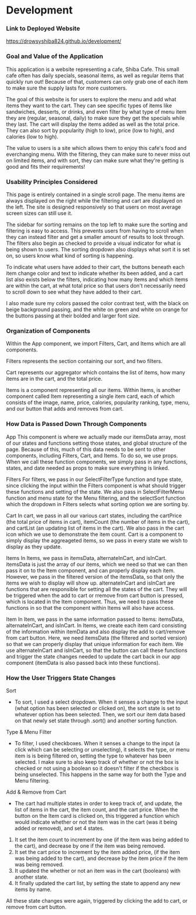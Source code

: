 # Development

### Link to Deployed Website
https://drowsyshiba824.github.io/development/


### Goal and Value of the Application
This application is a website representing a cafe, Shiba Cafe. This small cafe often has daily specials, seasonal items, as well as regular items that quickly run out! Because of that, customers can only grab one of each item to make sure the supply lasts for more customers. 

The goal of this website is for users to explore the menu and add what items they want to the cart. They can see specific types of items like sandwiches, desserts, or drinks, and even filter by what type of menu item they are (regular, seasonal, daily) to make sure they get the specials while they last. The cart will display the items added as well as the total price. They can also sort by popularity (high to low), price (low to high), and calories (low to high). 

The value to users is a site which allows them to enjoy this cafe's food and everchanging menu. With the filtering, they can make sure to never miss out on limited items, and with sort, they can make sure what they're getting is good and fits their requirements!

### Usability Principles Considered
This page is entirely contained in a single scroll page. The menu items are always displayed on the right while the filtering and cart are displayed on the left. The site is designed responsively so that users on most average screen sizes can still use it. 

The sidebar for sorting remains on the top left to make sure the sorting and filtering is easy to access. This prevents users from having to scroll when they can instead filter and get a smaller amount of results to look through. The filters also begin as checked to provide a visual indicator for what is being shown to users. The sorting dropdown also displays what sort it is set on, so users know what kind of sorting is happening.


To indicate what users have added to their cart, the buttons beneath each item change color and text to indicate whether its been added, and a cart list also exists below the filters, indicating how many items and which items are within the cart, at what total price so that users don't necessarily need to scroll down to see what they have added to their cart.

I also made sure my colors passed the color contrast test, with the black on beige background passing, and the white on green and white on orange for the buttons passing at their bolded and larger font size.


### Organization of Components
Within the App component, we import Filters, Cart, and Items which are all components. 

Filters represents the section containing our sort, and two filters. 

Cart represents our aggregator which contains the list of items, how many items are in the cart, and the total price. 

Items is a component representing all our items. Within Items, is another component called Item representing a single item card, each of which consists of the image, name, price, calories, popularity ranking, type, menu, and our button that adds and removes from cart. 

### How Data is Passed Down Through Components
App
This component is where we actually made our itemsData array, most of our states and functions setting those states, and global structure of the page. Because of this, much of this data needs to be sent to other components, including Filters, Cart, and Items. To do so, we use props. When we call these function components, we simply pass in any functions, states, and date needed as props to make sure everything is linked.

Filters
For filters, we pass in our SelectFilterType function and type state, since clicking the input within the Filters component is what should trigger these functions and setting of the state. We also pass in SelectFilterMenu function and menu state for the Menu filtering, and the selectSort function which the dropdown in Filters selects what sorting option we are sorting by.


Cart
In cart, we pass in all our various cart states, including the cartPrice (the total price of items in cart), itemCount (the number of items in the cart), and cartList (an updating list of items in the cart). We also pass in the cart icon which we use to demonstrate the item count. Cart is a component to simply display the aggreageted items, so we pass in every state we wish to display as they update.

Items
In Items, we pass in itemsData, alternateInCart, and isInCart. itemsData is just the array of our items, which we need so that we can then pass it on to the Item component, and can properly display each item. However, we pass in the filtered version of the itemsData, so that only the items we wish to display will show up. alternateInCart and isInCart are functions that are responsible for setting all the states of the cart. They will be triggered when the add to cart or rremove from cart button is pressed, which is located in the Item component. Thus, we need to pass these functions in so that the component within Items will also have access.

Item
In Item, we pass in the same information passed to Items: itemsData, alternateInCart, and isInCart. In Items, we create each item card consisting of the information within itemData and also display the add to cart/remove from cart button. Here, we need itemsData (the filtered and sorted version) so that we can properly display that unique information for each item. We use alternateInCart and isInCart, so that the button can call these functions and trigger the state changes needed to update the cart back in our app component (itemData is also passed back into these functions).

### How the User Triggers State Changes
Sort
- To sort, I used a select dropdown. When it senses a change to the input (what option has been selected or clicked on), the sort state is set to whatever option has been selected. Then, we sort our item data based on that newly set state through .sort() and another sorting function.

Type & Menu Filter
- To filter, I used checkboxes. When it senses a change to the input (a click which can be selecting or unselecting), it selects the type, or menu item is is being filtered on, setting the type to whatever has been selected. I make sure to also keep track of whether or not the box is checked or not using a boolean so it doesn't filter if the checkbox is being unselected. This happens in the same way for both the Type and Menu filtering.

Add & Remove from Cart
- The cart had multiple states in order to keep track of, and update, the list of items in the cart, the item count, and the cart price. When the button on the Item card is clicked on, this triggered a function which would indicate whether or not the item was in the cart (was it being added or removed), and set 4 states. 
1. It set the item count to increment by one (if the item was being added to the cart), and decrease by one if the item was being removed.
2. It set the cart price to increment by the item added price, (if the item was being added to the cart), and decrease by the item price if the item was being removed. 
3. It updated the whether or not an item was in the cart (booleans) with another state.
4. It finally updated the cart list, by setting the state to append any new items by name.

All these state changes were again, triggered by clicking the add to cart, or remove from cart button.





